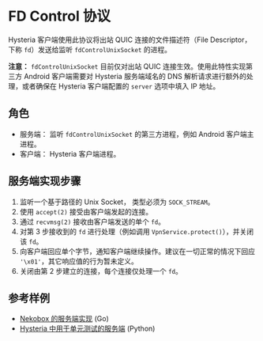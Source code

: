 # FD Control 协议

Hysteria 客户端使用此协议将出站 QUIC 连接的文件描述符（File Descriptor，下称 `fd`）发送给监听 `fdControlUnixSocket` 的进程。

**注意：** `fdControlUnixSocket` 目前仅对出站 QUIC 连接生效。使用此特性实现第三方 Android 客户端需要对 Hysteria 服务端域名的 DNS 解析请求进行额外的处理，或者确保在 Hysteria 客户端配置的 `server` 选项中填入 IP 地址。

## 角色

+ 服务端： 监听 `fdControlUnixSocket` 的第三方进程，例如 Android 客户端主进程。
+ 客户端： Hysteria 客户端进程。

## 服务端实现步骤

1. 监听一个基于路径的 Unix Socket， 类型必须为 `SOCK_STREAM`。
2. 使用 `accept(2)` 接受由客户端发起的连接。
3. 通过 `recvmsg(2)` 接收由客户端发送的单个 `fd`。
4. 对第 3 步接收到的 `fd` 进行处理（例如调用 `VpnService.protect()`），并关闭该 `fd`。
5. 向客户端回应单个字节，通知客户端继续操作。建议在一切正常的情况下回应 `'\x01'`，其它响应值的行为暂未定义。
6. 关闭由第 2 步建立的连接，每个连接仅处理一个 `fd`。

## 参考样例

+ [Nekobox 的服务端实现](https://github.com/MatsuriDayo/libneko/blob/5277a5bfc889ee7a89462695b0e678c1bd4909b1/protect_server/protect_server_linux.go) (Go)
+ [Hysteria 中用于单元测试的服务端](https://github.com/apernet/hysteria/blob/6b5486fc09d22c3fb4a1cc78c799c8cfe81e6dce/app/internal/sockopts/fd_control_unix_socket_test.py) (Python)
